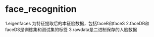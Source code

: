 # face_recognition
1.eigenfaces 为特征提取后的本征脸数据，包括faceR和faceS
2.faceDR和faceDS是训练集和测试集的标签
3.rawdata是二进制保存的人脸数据
